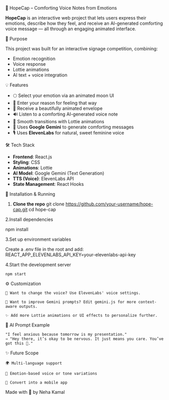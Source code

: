 🌟 HopeCap – Comforting Voice Notes from Emotions

**HopeCap** is an interactive web project that lets users express their emotions, describe how they feel, and receive an AI-generated comforting voice message — all through an engaging animated interface.

🎯 Purpose

This project was built for an interactive signage competition, combining:
- Emotion recognition
- Voice response
- Lottie animations
- AI text + voice integration

💡 Features

- 🌕 Select your emotion via an animated moon UI
- 💬 Enter your reason for feeling that way
- 💌 Receive a beautifully animated envelope
- 🔊 Listen to a comforting AI-generated voice note
- 🎥 Smooth transitions with Lottie animations
- 🧠 Uses **Google Gemini** to generate comforting messages
- 🎙️ Uses **ElevenLabs** for natural, sweet feminine voice


🛠️ Tech Stack

- **Frontend**: React.js
- **Styling**: CSS
- **Animations**: Lottie
- **AI Model**: Google Gemini (Text Generation)
- **TTS (Voice)**: ElevenLabs API
- **State Management**: React Hooks

🔧 Installation & Running

1. **Clone the repo**
   git clone https://github.com/your-username/hope-cap.git
   cd hope-cap


2.Install dependencies

 npm install

3.Set up environment variables

Create a .env file in the root and add:
REACT_APP_ELEVENLABS_API_KEY=your-elevenlabs-api-key


4.Start the development server

    npm start


⚙️ Customization

    🔄 Want to change the voice? Use ElevenLabs' voice settings.

    🧠 Want to improve Gemini prompts? Edit gemini.js for more context-aware outputs.

    ✨ Add more Lottie animations or UI effects to personalize further.

🧠 AI Prompt Example

    "I feel anxious because tomorrow is my presentation."
    → "Hey there, it’s okay to be nervous. It just means you care. You’ve got this 💪."

✨ Future Scope

    🌍 Multi-language support

    🎨 Emotion-based voice or tone variations

    📲 Convert into a mobile app

Made with 💖 by Neha Kamal

